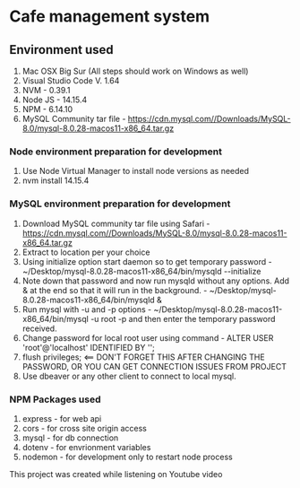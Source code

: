 # Cafe management system

## Environment used
1. Mac OSX Big Sur (All steps should work on Windows as well)
2. Visual Studio Code V. 1.64
3. NVM - 0.39.1
4. Node JS - 14.15.4
5. NPM - 6.14.10
6. MySQL Community tar file - https://cdn.mysql.com//Downloads/MySQL-8.0/mysql-8.0.28-macos11-x86_64.tar.gz


### Node environment preparation for development
1. Use Node Virtual Manager to install node versions as needed
2. nvm install 14.15.4

### MySQL environment preparation for development
1. Download MySQL community tar file using Safari - https://cdn.mysql.com//Downloads/MySQL-8.0/mysql-8.0.28-macos11-x86_64.tar.gz
2. Extract to location per your choice
3. Using initialize option start daemon so to get temporary password - ~/Desktop/mysql-8.0.28-macos11-x86_64/bin/mysqld --initialize 
4. Note down that password and now run mysqld without any options. Add & at the end so that it will run in the background. - ~/Desktop/mysql-8.0.28-macos11-x86_64/bin/mysqld &
5. Run mysql with -u and -p options -  ~/Desktop/mysql-8.0.28-macos11-x86_64/bin/mysql -u root -p and then enter the temporary password received.
6. Change password for local root user using command - ALTER USER 'root'@'localhost' IDENTIFIED BY '<newpass>';
7. flush privileges; <== DON'T FORGET THIS AFTER CHANGING THE PASSWORD, OR YOU CAN GET CONNECTION ISSUES FROM PROJECT
8. Use dbeaver or any other client to connect to local mysql.

### NPM Packages used
1. express - for web api
2. cors - for cross site origin access
3. mysql - for db connection
4. dotenv - for envrionment variables
5. nodemon - for development only to restart node process


This project was created while listening on Youtube video